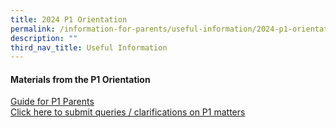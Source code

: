 ```yaml
---
title: 2024 P1 Orientation
permalink: /information-for-parents/useful-information/2024-p1-orientation/
description: ""
third_nav_title: Useful Information
---
```

<h4><strong>Materials from the P1 Orientation</strong></h4>
<p><a href="/[Guide for P1 Parents](/files/guide%20for%20p1%20parents.pdf)" target="_blank" rel="noopener">Guide for P1 Parents</a><br><a href="[Click here to submit queries / clarifications on P1 matters](https://form.gov.sg/653a27749c349a00128e9f45)" target="_blank" rel="noopener">Click here to submit queries / clarifications on P1 matters</a><br></p>